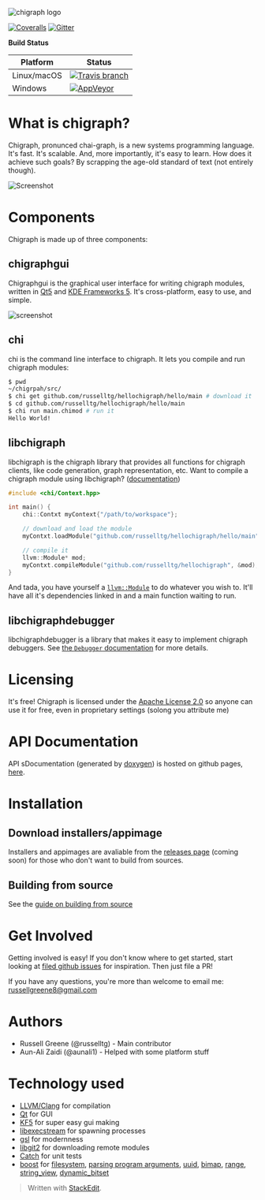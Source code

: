 
![chigraph logo](doc/images/chigraph.png)

[![Coveralls](https://img.shields.io/coveralls/chigraph/chigraph.svg?style=flat-square)](https://coveralls.io/github/chigraph/chigraph)    [![Gitter](https://img.shields.io/gitter/room/nwjs/nw.js.svg?style=flat-square)](https://gitter.im/chigraph/)


__Build Status__

Platform | Status
----- |  ---- 
| Linux/macOS    | [![Travis branch](https://img.shields.io/travis/chigraph/chigraph/master.svg?style=flat-square)](https://travis-ci.org/chigraph/chigraph) |
| Windows        |  [![AppVeyor](https://img.shields.io/appveyor/ci/guapotaco/chigraph-miekk.svg?style=flat-square)](https://ci.appveyor.com/project/GuapoTaco/chigraph-miekk) |


# What is chigraph?
Chigraph,  pronunced chai-graph, is a new systems programming language. It's fast. It's scalable. And, more importantly, it's easy to learn. How does it achieve such goals? By scrapping the age-old standard of text (not entirely though).

![Screenshot](doc/screenshots/HelloWorld.png)

# Components
Chigraph is made up of three components:

## chigraphgui
Chigraphgui is the graphical user interface for writing chigraph modules, written in [Qt5](https://qt.io) and [KDE Frameworks 5](https://api.kde.org/frameworks/index.html). It's cross-platform, easy to use, and simple. 

![screenshot](doc/screenshots/if.png)

## chi
chi is the command line interface to chigraph. It lets you compile and run chigraph modules:
```bash
$ pwd
~/chigrpah/src/
$ chi get github.com/russelltg/hellochigraph/hello/main # download it
$ cd github.com/russelltg/hellochigraph/hello/main 
$ chi run main.chimod # run it
Hello World!
```

## libchigraph
libchigraph is the chigraph library that provides all functions for chigraph clients, like code generation, graph representation, etc. Want to compile a chigraph module using libchigraph? ([documentation](https://chigraph.github.io/chigraph/))

```C++
#include <chi/Context.hpp>

int main() {
    chi::Contxt myContext{"/path/to/workspace"};

    // download and load the module
    myContxt.loadModule("github.com/russelltg/hellochigraph/hello/main", chi::LoadOptions::FetchDependencies);

    // compile it
    llvm::Module* mod;
    myContxt.compileModule("github.com/russelltg/hellochigraph", &mod);
}
```

And tada, you have yourself a [`llvm::Module`](http://llvm.org/docs/doxygen/html/classllvm_1_1Module.html) to do whatever you wish to. It'll have all it's dependencies linked in and a main function waiting to run.

## libchigraphdebugger
libchigraphdebugger is a library that makes it easy to implement chigraph debuggers. See [the `Debugger` documentation](https://chigraph.github.io/chigraph/classchi_1_1Debugger.html) for more details.

# Licensing
It's free!
Chigraph is licensed under the [Apache License 2.0](https://www.apache.org/licenses/LICENSE-2.0) so anyone can use it for free, even in proprietary settings (solong you attribute me)

# API Documentation
API sDocumentation (generated by [doxygen](http://doxygen.org)) is hosted on github pages, [here](https://chigraph.github.io/chigraph).

# Installation

## Download installers/appimage
Installers and appimages are avaliable from the [releases page](https://github.com/chigraph/chigraph/releases) (coming soon) for those who don't want to build from sources.

## Building from source
See the [guide on building from source](doc/building.md)

# Get Involved
Getting involved is easy!
If you don't know where to get started, start looking at [filed github issues](https://github.com/chigraph/chigraph/issues) for inspiration. Then just file a PR!

If you have any questions, you're more than welcome to email me: [russellgreene8@gmail.com](mailto:russellgreene8@gmail.com)

# Authors

- Russell Greene (@russelltg) - Main contributor
- Aun-Ali Zaidi (@aunali1) - Helped with some platform stuff

# Technology used
- [LLVM/Clang](http://llvm.org) for compilation
- [Qt](https://qt.io) for GUI
- [KF5](https://api.kde.org/frameworks/index.html) for super easy gui making
- [libexecstream](http://libexecstream.sourceforge.net/) for spawning processes
- [gsl](https://github.com/Microsoft/GSL) for modernness
- [libgit2](https://libgit2.github.com/) for downloading remote modules
- [Catch](https://github.com/philsquared/Catch/) for unit tests
- [boost](https://boost.org) for [filesystem](http://www.boost.org/doc/libs/1_63_0/libs/filesystem/doc/index.htm), [parsing program arguments](http://www.boost.org/doc/libs/1_63_0/doc/html/program_options.html), [uuid](http://www.boost.org/doc/libs/1_63_0/libs/uuid/uuid.html), [bimap](http://www.boost.org/doc/libs/1_63_0/libs/bimap/doc/html/index.html), [range](http://www.boost.org/doc/libs/1_63_0/libs/range/doc/html/index.html), [string_view](http://www.boost.org/doc/libs/1_63_0/boost/utility/string_view.hpp), [dynamic_bitset](http://www.boost.org/doc/libs/1_63_0/libs/dynamic_bitset/dynamic_bitset.html)

> Written with [StackEdit](https://stackedit.io/).
